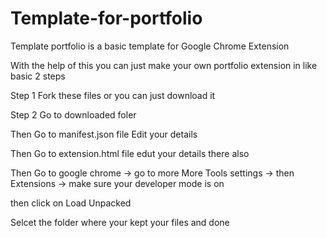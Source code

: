 # Template-for-portfolio
Template portfolio is a basic template for Google Chrome Extension

With the help of this you can just make your own portfolio extension in like basic 2 steps

Step 1 
Fork these files or you can just download it 

Step 2
Go to downloaded foler 

Then Go to manifest.json file 
Edit your details 

Then Go to extension.html file edut your details there also 

Then Go to google chrome -> go to more More Tools settings -> then Extensions -> make sure your developer mode is on

then click on Load Unpacked

Selcet the folder where your kept your files and done
